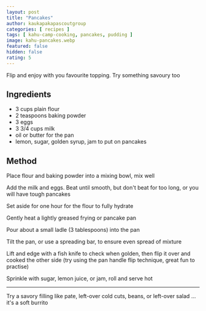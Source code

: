 ```yaml
---
layout: post
title: "Pancakes"
author: kaukapakapascoutgroup
categories: [ recipes ]
tags: [ kahu-camp-cooking, pancakes, pudding ]
image: kahu-pancakes.webp
featured: false
hidden: false
rating: 5
---
```


Flip and enjoy with you favourite topping. Try something savoury too

## Ingredients

* 3 cups plain flour
* 2 teaspoons baking powder
* 3 eggs
* 3 3/4 cups milk
* oil or butter for the pan
* lemon, sugar, golden syrup, jam to put on pancakes

## Method

Place flour and baking powder into a mixing bowl, mix well

Add the milk and eggs. Beat until smooth, but don't beat for too long, or you will have tough pancakes

Set aside for one hour for the flour to fully hydrate

Gently heat a lightly greased frying or pancake pan

Pour about a small ladle (3 tablespoons) into the pan

Tilt the pan, or use a spreading bar, to ensure even spread of mixture

Lift and edge with a fish knife to check when golden, then flip it over and cooked the other side (try using the pan handle flip technique, great fun to practise)

Sprinkle with sugar, lemon juice, or jam, roll and serve hot

---

Try a savory filling like pate, left-over cold cuts, beans, or left-over salad ... it's a soft burrito
